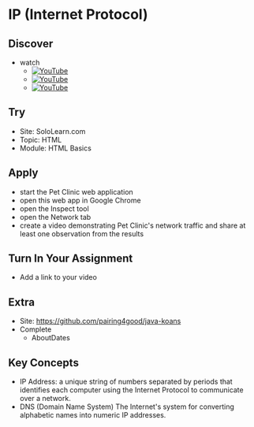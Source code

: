 # IP (Internet Protocol)

## Discover
-  watch 
   - [![YouTube](https://i.ytimg.com/vi/lHPkQfMu27w/default.jpg)](https://www.youtube.com/watch?v=WqpG1LZq4N8)
   - [![YouTube](https://i.ytimg.com/vi/Y_dt1UK6cr8/default.jpg)](https://www.youtube.com/watch?v=Y_dt1UK6cr8)
   - [![YouTube](https://i.ytimg.com/vi/q98YYJHh64o/default.jpg)](https://www.youtube.com/watch?v=q98YYJHh64o)

## Try
- Site: SoloLearn.com
- Topic: HTML
- Module: HTML Basics

## Apply
- start the Pet Clinic web application
- open this web app in Google Chrome
- open the Inspect tool
- open the Network tab
- create a video demonstrating Pet Clinic's network traffic and share at least one observation from the results

## Turn In Your Assignment
- Add a link to your video

## Extra
- Site: https://github.com/pairing4good/java-koans
- Complete
  - AboutDates

## Key Concepts
- IP Address: a unique string of numbers separated by periods that identifies each computer using the Internet Protocol to communicate over a network.
- DNS (Domain Name System) The Internet's system for converting alphabetic names into numeric IP addresses.

